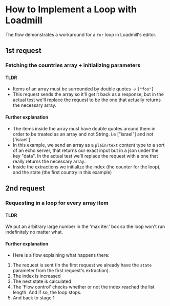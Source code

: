 # How to Implement a Loop with Loadmill
The flow demonstrates a workaround for a `for` loop in Loadmill's editor.
## 1st request
### Fetching the countries array + initializing parameters
#### TLDR
- Items of an array must be surrounded by double quotes -> `["foo"]`
- This request sends the array so it'll get it back as a response, but in the actual test we'll replace the request to be the one that actually returns the necessary array.
#### Further explanation
- The items inside the array must have double quotes around them in order to be treated as an array and not String. i.e ["israel"] and not ['israel']
- In this example, we send an array as a `plain/text` content type to a sort of an echo server, that returns our exact input but in a json under the key "data". In the actual test we'll replace the request with a one that really returns the necessary array.
- Inside the extractions we initialize the index (the counter for the loop), and the state (the first country in this example)

## 2nd request
### Requesting in a loop for every array item
#### TLDR
We put an arbitrary large number in the 'max iter.' box so the loop won't run indefinitely no matter what.

#### Further explanation
- Here is a flow explaining what happens there: 
1. The request is sent (In the first request we already have the `state` parameter from the first request's extraction).
2. The index is increased
3. The next state is calculated
4. The 'Flow control' checks whether or not the index reached the list length. And if so, the loop stops.
5. And back to stage 1
